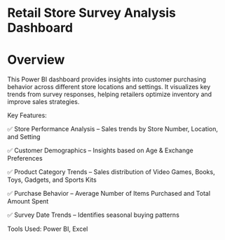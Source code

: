 # Retail Store Survey Analysis Dashboard

# Overview

This Power BI dashboard provides insights into customer purchasing behavior across different store locations and settings. It visualizes key trends from survey responses, helping retailers optimize inventory and improve sales strategies.

Key Features:

✅ Store Performance Analysis – Sales trends by Store Number, Location, and Setting

✅ Customer Demographics – Insights based on Age & Exchange Preferences

✅ Product Category Trends – Sales distribution of Video Games, Books, Toys, Gadgets, and Sports Kits

✅ Purchase Behavior – Average Number of Items Purchased and Total Amount Spent

✅ Survey Date Trends – Identifies seasonal buying patterns

Tools Used: Power BI, Excel









